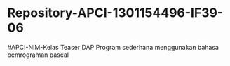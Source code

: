 # Repository-APCI-1301154496-IF39-06
#APCI-NIM-Kelas
            Teaser DAP
            Program sederhana menggunakan bahasa pemrograman pascal

